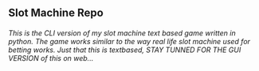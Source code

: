 
## Slot Machine Repo
<h6>This is the CLI version of my slot machine text based game written in python. The game works similar to the way real life slot machine used for betting works. Just that this is textbased, 
STAY TUNNED FOR THE GUI VERSION of this on web...</h6>
